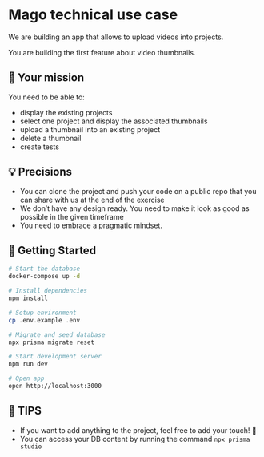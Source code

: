 # Mago technical use case

We are building an app that allows to upload videos into projects.

You are building the first feature about video thumbnails.

## 🎯 Your mission

You need to be able to:

- display the existing projects
- select one project and display the associated thumbnails
- upload a thumbnail into an existing project
- delete a thumbnail
- create tests

## 💡 Precisions

- You can clone the project and push your code on a public repo that you can share with us at the end of the exercise
- We don’t have any design ready. You need to make it look as good as possible in the given timeframe
- You need to embrace a pragmatic mindset.

## 🏁 Getting Started

```bash
# Start the database
docker-compose up -d

# Install dependencies
npm install

# Setup environment
cp .env.example .env

# Migrate and seed database
npx prisma migrate reset

# Start development server
npm run dev

# Open app
open http://localhost:3000
```

## 🤝 TIPS

- If you want to add anything to the project, feel free to add your touch! 💅
- You can access your DB content by running the command `npx prisma studio`
